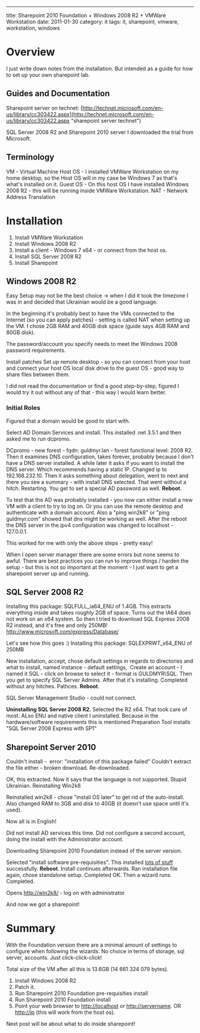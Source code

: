 ---
title: Sharepoint 2010 Foundation + Windows 2008 R2 + VMWare Workstation
date: 2011-01-30
category: it
tags: it, sharepoint, vmware, workstation, windows

# Overview

I just write down notes from the installation. But intended as a guide for how to set up your own sharepoint lab.

## Guides and Documentation

Sharepoint server on technet: [http://technet.microsoft.com/en-us/library/cc303422.aspx](http://technet.microsoft.com/en-us/library/cc303422.aspx "sharepoint server technet")

SQL Server 2008 R2 and Sharepoint 2010 server I downloaded the trial from Microsoft.

## Terminology

VM - Virtual Machine Host OS - I installed VMWare Workstation on my home desktop, so the Host OS will in my case be Windows 7 as that's what's installed on it. Guest OS - On this host OS I have installed Windows 2008 R2 - this will be running inside VMWare Workstation. NAT - Network Address Translation

# Installation

1. Install VMWare Workstation
2. Install Windows 2008 R2
3. Install a client - Windows 7 x64 - or connect from the host os.
4. Install SQL Server 2008 R2
5. Install Sharepoint

## Windows 2008 R2

Easy Setup may not be the best choice -> when I did it took the timezone I was in and decided that Ukrainian would be a good language.

In the beginning it's probably best to have the VMs connected to the Internet (so you can apply patches) - setting is called NAT when setting up the VM. I chose 2GB RAM and 40GB disk space (guide says 4GB RAM and 80GB disk).

The password/account you specify needs to meet the Windows 2008 password requirements.

Install patches Set up remote desktop - so you can connect from your host and connect your host OS local disk drive to the guest OS - good way to share files between them.

I did not read the documentation or find a good step-by-step, figured I would try it out without any of that - this way I would learn better.

### Initial Roles

Figured that a domain would be good to start with.

Select AD Domain Services and install. This installed .net 3.5.1 and then asked me to run dcpromo.

DCpromo - new forest - fqdn: guldmyr.lan - forest functional level: 2008 R2. Then it examines DNS configuration, takes forever, probably because I don't have a DNS server installed. A while later it asks if you want to install the DNS server. Which recommends having a static IP. Changed ip to 192.168.232.10. Then it asks something about delegation, went to next and there you see a summary - with install DNS selected. That went without a hitch. Restarting. You get to set a special AD password as well. **Reboot**.

To test that the AD was probably installed - you now can either install a new VM with a client to try to log on. Or you can use the remote desktop and authenticate with a domain account. Also a "ping win2k8" or "ping guldmyr.com" showed that dns might be working as well. After the reboot the DNS server in the ipv4 configuration was changed to localhost - 127.0.0.1.

This worked for me with only the above steps - pretty easy!

When I open server manager there are some errors but none seems to awful. There are best practices you can run to improve things / harden the setup - but this is not so important at the moment - I just want to get a sharepoint server up and running.

## SQL Server 2008 R2

Installing this package: SQLFULL\_ia64\_ENU of 1.4GB. This extracts everything inside and takes roughly 2GB of space. Turns out the IA64 does not work on an x64 system. So then I tried to download SQL Express 2008 R2 instead, and it's free and only 250MB! <http://www.microsoft.com/express/Database/>

Let's see how this goes :) Installing this package: SQLEXPRWT\_x64\_ENU of 250MB

New installation, accept, chose default settings in regards to directories and what to install, named instance - default settings,  Create an account - I named it SQL - click on browse to select it - format is GULDMYR\\SQL. Then you get to specify SQL Server Admins. After that it's installing. Completed without any hitches. Pathces. **Reboot**.

SQL Server Management Studio - could not connect.

**Uninstalling SQL Server 2008 R2.** Selected the R2 x64. That took care of most. ALso ENU and native client I uninstalled. Because in the hardware/software requirements this is mentioned Preparation Tool installs "SQL Server 2008 Express with SP1"

## Sharepoint Server 2010

Couldn't install -  error: "installation of this package failed" Couldn't extract the file either - broken download. Re-downloaded.

OK, this extracted. Now it says that the language is not supported. Stupid Ukrainian. Reinstalling Win2k8

Reinstalled win2k8 - chose "install OS later" to get rid of the auto-install. Also changed RAM to 3GB and disk to 40GB (it doesn't use space until it's used).

Now all is in English!

Did not install AD services this time. Did not configure a second account, doing the install with the Administrator account.

Downloading Sharepoint 2010 Foundation instead of the server version.

Selected "install software pre-requisities". This installed [lots of stuff](http://technet.microsoft.com/en-us/library/cc262485.aspx "pre-requisities") successfully. **Reboot**. Install continues afterwards. Ran installation file again, chose standalone setup. Completed OK. Then a wizard runs. Completed.

Opens <http://win2k8/> - log on with administrator

And now we got a sharepoint!

# Summary

With the Foundation version there are a minimal amount of settings to configure when following the wizards. No choice in terms of storage, sql server, accounts. Just click-click-click!

Total size of the VM after all this is 13.6GB (14 661 324 079 bytes).

1. Install Windows 2008 R2
2. Patch it.
3. Run Sharepoint 2010 Foundation pre-requisities install
4. Run Sharepoint 2010 Foundation install
5. Point your web browser to <http://localhost> or <http://servername>. OR <http://ip> (this will work from the host os).

Next post will be about what to do inside sharepoint!
